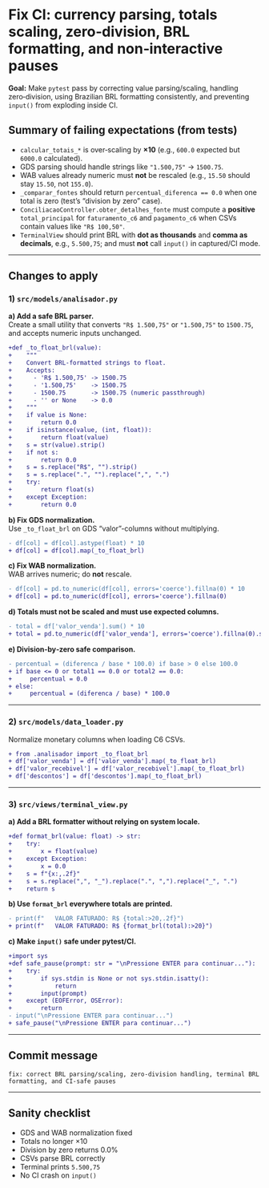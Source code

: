 # Fix CI: currency parsing, totals scaling, zero‑division, BRL formatting, and non‑interactive pauses

**Goal:** Make `pytest` pass by correcting value parsing/scaling, handling zero‑division, using Brazilian BRL formatting consistently, and preventing `input()` from exploding inside CI.

## Summary of failing expectations (from tests)

- `calcular_totais_*` is over‑scaling by **×10** (e.g., `600.0` expected but `6000.0` calculated).
- GDS parsing should handle strings like `"1.500,75"` → `1500.75`.
- WAB values already numeric must **not** be rescaled (e.g., `15.50` should stay `15.50`, not `155.0`).
- `_comparar_fontes` should return `percentual_diferenca == 0.0` when one total is zero (test’s “division by zero” case).
- `ConciliacaoController.obter_detalhes_fonte` must compute a **positive** `total_principal` for `faturamento_c6` and `pagamento_c6` when CSVs contain values like `"R$ 100,50"`.
- `TerminalView` should print BRL with **dot as thousands** and **comma as decimals**, e.g., `5.500,75`; and must **not** call `input()` in captured/CI mode.

---

## Changes to apply

### 1) `src/models/analisador.py`

**a) Add a safe BRL parser.**  
Create a small utility that converts `"R$ 1.500,75"` or `"1.500,75"` to `1500.75`, and accepts numeric inputs unchanged.

```diff
+def _to_float_brl(value):
+    """
+    Convert BRL-formatted strings to float.
+    Accepts:
+      - 'R$ 1.500,75' -> 1500.75
+      - '1.500,75'    -> 1500.75
+      - 1500.75       -> 1500.75 (numeric passthrough)
+      - '' or None    -> 0.0
+    """
+    if value is None:
+        return 0.0
+    if isinstance(value, (int, float)):
+        return float(value)
+    s = str(value).strip()
+    if not s:
+        return 0.0
+    s = s.replace("R$", "").strip()
+    s = s.replace(".", "").replace(",", ".")
+    try:
+        return float(s)
+    except Exception:
+        return 0.0
```

**b) Fix GDS normalization.**  
Use `_to_float_brl` on GDS “valor”-columns without multiplying.

```diff
- df[col] = df[col].astype(float) * 10
+ df[col] = df[col].map(_to_float_brl)
```

**c) Fix WAB normalization.**  
WAB arrives numeric; do **not** rescale.

```diff
- df[col] = pd.to_numeric(df[col], errors='coerce').fillna(0) * 10
+ df[col] = pd.to_numeric(df[col], errors='coerce').fillna(0)
```

**d) Totals must not be scaled and must use expected columns.**

```diff
- total = df['valor_venda'].sum() * 10
+ total = pd.to_numeric(df['valor_venda'], errors='coerce').fillna(0).sum()
```

**e) Division‑by‑zero safe comparison.**

```diff
- percentual = (diferenca / base * 100.0) if base > 0 else 100.0
+ if base <= 0 or total1 == 0.0 or total2 == 0.0:
+     percentual = 0.0
+ else:
+     percentual = (diferenca / base) * 100.0
```

---

### 2) `src/models/data_loader.py`

Normalize monetary columns when loading C6 CSVs.

```diff
+ from .analisador import _to_float_brl
+ df['valor_venda'] = df['valor_venda'].map(_to_float_brl)
+ df['valor_recebivel'] = df['valor_recebivel'].map(_to_float_brl)
+ df['descontos'] = df['descontos'].map(_to_float_brl)
```

---

### 3) `src/views/terminal_view.py`

**a) Add a BRL formatter without relying on system locale.**

```diff
+def format_brl(value: float) -> str:
+    try:
+        x = float(value)
+    except Exception:
+        x = 0.0
+    s = f"{x:,.2f}"
+    s = s.replace(",", "_").replace(".", ",").replace("_", ".")
+    return s
```

**b) Use `format_brl` everywhere totals are printed.**

```diff
- print(f"   VALOR FATURADO: R$ {total:>20,.2f}")
+ print(f"   VALOR FATURADO: R$ {format_brl(total):>20}")
```

**c) Make `input()` safe under pytest/CI.**

```diff
+import sys
+def safe_pause(prompt: str = "\nPressione ENTER para continuar..."):
+    try:
+        if sys.stdin is None or not sys.stdin.isatty():
+            return
+        input(prompt)
+    except (EOFError, OSError):
+        return
- input("\nPressione ENTER para continuar...")
+ safe_pause("\nPressione ENTER para continuar...")
```

---

## Commit message

```
fix: correct BRL parsing/scaling, zero-division handling, terminal BRL formatting, and CI-safe pauses
```

---

## Sanity checklist

- GDS and WAB normalization fixed
- Totals no longer ×10
- Division by zero returns 0.0%
- CSVs parse BRL correctly
- Terminal prints `5.500,75`
- No CI crash on `input()`
